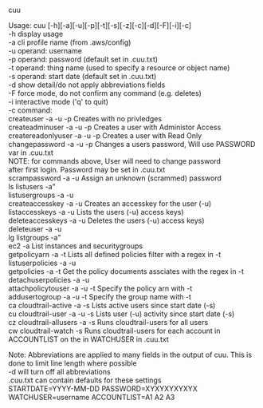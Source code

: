 cuu
 
Usage: cuu [-h][-a][-u][-p][-t][-s][-z][-c][-d][-F][-i][-c]  
       -h  display usage  
       -a  cli profile name      (from .aws/config)  
       -u  operand:  username  
       -p  operand:  password    (default set in .cuu.txt)  
       -t  operand:  thing name  (used to specify a resource or object name)  
       -s  operand:  start date  (default set in .cuu.txt)  
       -d  show detail/do not apply abbreviations fields  
       -F  force mode, do not confirm any command (e.g. deletes)  
       -i  interactive mode ('q' to quit)  
       -c  command:  
                     createuser           -a -u -p                  Creates with no privledges  
                     createadminuser      -a -u -p                  Creates a user with Administor Access  
                     createreadonlyuser   -a -u -p                  Creates a user with Read Only  
                     changepassword       -a -u -p                  Changes a users password, Will use PASSWORD var in .cuu.txt  
                                                                    NOTE: for commands above, User will need to change password  
                                                                          after first login.  Password may be set in .cuu.txt  
                     scrampassword        -a -u                     Assign an unknown (scrammed) password  
           ls        listusers            -a"   
                     listusergroups       -a -u  
                     createaccesskey      -a -u                     Creates an accesskey for the user (-u)  
                     listaccesskeys       -a -u                     Lists the users (-u) access keys)  
                     deleteaccesskeys     -a -u                     Deletes the users (-u) access keys)  
                     deleteuser           -a -u  
           lg        listgroups           -a"   
                     ec2                  -a                        List instances and securitygroups  
                     getpolicyarn         -a -t                     Lists all defined policies filter with a regex in -t  
                     listuserpolicies     -a -u  
                     getpolicies          -a -t                     Get the policy documents assciates with the regex in -t  
                     detachuserpolicies   -a -u  
                     attachpolicytouser   -a -u -t                  Specify the policy arn with -t  
                     addusertogroup       -a -u -t                  Specify the group name with -t  
           ca        cloudtrail-active    -a -s                     Lists active users since start date (-s)  
           cu        cloudtrail-user      -a -u -s                  Lists user (-u) activity since start date (-s)   
           cz        cloudtrail-allusers  -a -s                     Runs cloudtrail-users for all users  
           cw        cloudtrail-watch     -s                        Runs cloudtrail-users for each account in ACCOUNTLIST on the in WATCHUSER in .cuu.txt  
  
Note: Abbreviations are applied to many fields in the output of cuu. This is done to limit line length where possible  
      -d will turn off all abbreviations  
.cuu.txt    can contain defaults for these settings  
            STARTDATE=YYYY-MM-DD    PASSWORD=XYXYXYXYXYX    WATCHUSER=username    ACCOUNTLIST=A1 A2 A3  
  
  
